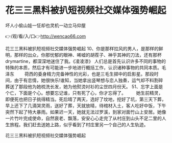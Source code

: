 # 花三三黑料被扒短视频社交媒体强势崛起
坏人小偷山娃一怔却也灵机一动立马仰屋

👉/观/看/入/口👉http://wencao66.com

花三三黑料被扒短视频社交媒体强势崛起	10、你是那样拉风的男人，是那样的鲜明，那样的出众，你那忧郁的眼神、唏嘘的胡茬子、神乎其神的刀法，还有那杯drymartine，都深深地迷住了我。《凌凌漆》
	人们总是首先认识许多不同的事物的特殊的本质，然后才有可能进一步地进行概括工作，认识诸种事物的共同本质。毛泽东
　　荷西的委身精力完备神性的光彩，也是三毛生掷中的启影星。那段时间，由于有恋情，她很快乐!谁知，当她拿出竖琴想与恋人独奏，运气却不料割碎葬送了那段他为她梳洗长发，她为他熨烫衬衫的尘世四月份天。
		51、忘字上面是个亡，下面是个心。想要忘记谁，只有死了心，你才忘得了。
　　她生前精灵，即便死也把日子挑得精当。死后晴了两天，选好了坟地，挖好了坑，第三天下葬，早上还下了几滴哭灵雨，送好了葬，天就放晴，待棺材入土，客人吃好中饭，下午突然下起了特大暴雨。如果迟一天，她就无法过罗溪，到家对面竹山上安居。她像一片竹叶完成使命，自然衰老、飘落，安安心心走完了从村庄到山头不足二里的人生旅程。我们赶去送她上路，似乎看到了村庄里另一个自己的人生轨迹。

花三三黑料被扒短视频社交媒体强势崛起
